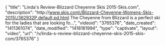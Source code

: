 {
    "title": "Linda's Review-Blizzard Cheyenne Skis 2015-Skis.com",
    "description": "http:\/\/www.skis.com\/Blizzard-Cheyenne-Womens-Skis-2015\/362932P,default,pd.html The Cheyenne from Blizzard is a perfect ski for the ladies that are looking fo...",
    "videoid": "3765376",
    "date_created": "1411361074",
    "date_modified": "1418181994",
    "type": "captivate",
    "layout": "video",
    "url": "\/v\/linda-s-review-blizzard-cheyenne-skis-2015-skis-com\/3765376"
}